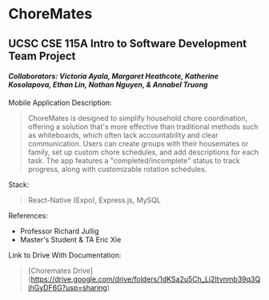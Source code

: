 # ChoreMates

## **UCSC CSE 115A Intro to Software Development Team Project**
#### *Collaborators: Victoria Ayala, Margaret Heathcote, Katherine Kosolapova, Ethan Lin, Nathan Nguyen, & Annabel Truong*

Mobile Application Description:
> ChoreMates is designed to simplify household chore coordination, offering a solution that's more effective than traditional methods such as whiteboards, which often lack accountability and clear communication. Users can create groups with their housemates or family, set up custom chore schedules, and add descriptions for each task. The app features a "completed/incomplete" status to track progress, along with customizable rotation schedules.

Stack:
> React-Native (Expo), Express.js, MySQL

References:
- Professor Richard Jullig
- Master's Student & TA Eric Xie

Link to Drive With Documentation:
> [Choremates Drive] (https://drive.google.com/drive/folders/1dKSa2u5Ch_Lj2ltvnmb39q3QjhGyDF6G?usp=sharing)